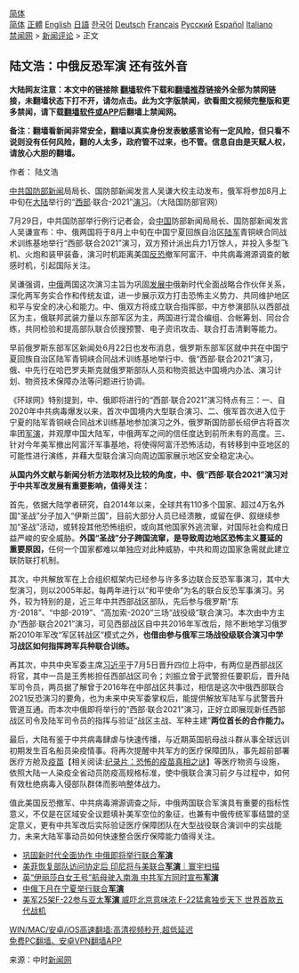  <!-- 面包屑导航 --> <div class="breadcrumb"><!-- GTranslate: https://gtranslate.io/ -->  <div class="switcher notranslate">  <div class="selected">  <a href="#" onclick="return false;"> 简体</a>  </div>  <div class="option">  <a href="https://www.bannedbook.org" onclick="doGTranslate('zh-CN|zh-CN');jQuery('div.switcher div.selected a').html(jQuery(this).html());return false;" title="简体中文" class="nturl selected"> 简体</a>  <a href="https://www.bannedbook.org/zh-tw/" onclick="doGTranslate('zh-CN|zh-TW');jQuery('div.switcher div.selected a').html(jQuery(this).html());return false;" title="繁體中文" class="nturl"> 正體</a>  <a href="https://www.bannedbook.org/en/" onclick="doGTranslate('zh-CN|en');jQuery('div.switcher div.selected a').html(jQuery(this).html());return false;" title="English" class="nturl"> English</a>  <a href="https://www.bannedbook.org/ja/" onclick="doGTranslate('zh-CN|ja');jQuery('div.switcher div.selected a').html(jQuery(this).html());return false;" title="日本語" class="nturl"> 日語</a>  <a href="https://www.bannedbook.org/ko/" onclick="doGTranslate('zh-CN|ko');jQuery('div.switcher div.selected a').html(jQuery(this).html());return false;" title="한국어" class="nturl"> 한국어</a>  <a href="https://www.bannedbook.org/de/" onclick="doGTranslate('zh-CN|de');jQuery('div.switcher div.selected a').html(jQuery(this).html());return false;" title="Deutsch" class="nturl"> Deutsch</a>  <a href="https://www.bannedbook.org/fr/" onclick="doGTranslate('zh-CN|fr');jQuery('div.switcher div.selected a').html(jQuery(this).html());return false;" title="Français" class="nturl"> Français</a>  <a href="https://www.bannedbook.org/ru/" onclick="doGTranslate('zh-CN|ru');jQuery('div.switcher div.selected a').html(jQuery(this).html());return false;" title="Русский" class="nturl"> Русский</a>  <a href="https://www.bannedbook.org/es/" onclick="doGTranslate('zh-CN|es');jQuery('div.switcher div.selected a').html(jQuery(this).html());return false;" title="Español" class="nturl"> Español</a>  <a href="https://www.bannedbook.org/it/" onclick="doGTranslate('zh-CN|it');jQuery('div.switcher div.selected a').html(jQuery(this).html());return false;" title="Italiano" class="nturl"> Italiano</a>  </div>  </div>      <div class='breadcrumb-sub'><!-- Breadcrumb NavXT 6.3.0 --> <a href="https://www.bannedbook.org/" class="home">禁闻网</a> &gt; <a href="https://www.bannedbook.org/bnews/comments/" class="category">新闻评论</a> &gt; 正文</div></div><h2>陆文浩：中俄反恐军演 还有弦外音</h2> <p class="notice"><b>大陆网友注意：本文中的链接除 <a href="https://github.com/bannedbook/fanqiang" >翻墙</a>软件下载和<a href="https://github.com/killgcd/justmysocks/blob/master/README.md">翻墙推荐</a>链接外全部为禁网链接，未翻墙状态下打不开，请勿点击。此为文字版禁闻，欲看图文视频完整版和更多禁闻，请下载<a href="https://github.com/bannedbook/fanqiang">翻墙软件或APP</a>后翻墙上禁闻网。</p><p>备注：翻墙看新闻非常安全，翻墙以真实身份发表敏感言论有一定风险，但只看不说则没有任何风险，翻的人太多，政府管不过来，也不管。信息自由是天赋人权，请放心大胆的翻墙。</b></p>  <div class="entry"> <p>作者： 陆文浩</p> <p id="conimg"><a href="https://www.bannedbook.org/bnews/tag/%e4%b8%ad%e5%85%b1/" class="st_tag internal_tag" rel="tag" title="标签 中共 下的日志">中共</a><a href="https://www.bannedbook.org/bnews/tag/%E5%9B%BD%E9%98%B2%E9%83%A8/" class="st_tag internal_tag" rel="tag" title="标签 国防部 下的日志">国防部</a><span class='wp_keywordlink_affiliate'><a href="https://www.bannedbook.org/" title="新闻">新闻</a></span>局局长、国防部新闻发言人吴谦大校主动发布，俄军将参加8月上中旬在<span class='wp_keywordlink_affiliate'><a href="https://www.bannedbook.org/" title="大陆" target="_blank">大陆</a></span>举行的“<a href="https://www.bannedbook.org/bnews/tag/%E8%A5%BF%E9%83%A8/" class="st_tag internal_tag" rel="tag" title="标签 西部 下的日志">西部</a>·联合-2021”<a href="https://www.bannedbook.org/bnews/tag/%E6%BC%94%E4%B9%A0/" class="st_tag internal_tag" rel="tag" title="标签 演习 下的日志">演习</a>。（大陆国防部官网）</p> <p>7月29日，中共国防部举行例行记者会，会<span class='wp_keywordlink_affiliate'><a href="https://www.bannedbook.org/" title="中国" target="_blank">中国</a></span>防部新闻局局长、国防部新闻发言人吴谦宣布：中、俄两国将于8月上中旬在中国宁夏回族自治区<a href="https://www.bannedbook.org/bnews/tag/%E9%99%86%E5%86%9B/" class="st_tag internal_tag" rel="tag" title="标签 陆军 下的日志">陆军</a>青铜峡合同战术训练基地举行“西部‧联合2021”演习，双方预计派出兵力1万馀人，并投入多型飞机、火炮和装甲装备，演习时机距离美国<a href="https://www.bannedbook.org/bnews/tag/%e5%8f%8d%e6%81%90/" class="st_tag internal_tag" rel="tag" title="标签 反恐 下的日志">反恐</a>撤军阿富汗、中共病毒溯源调查的敏感时机，引起国际关注。</p>  <p>吴谦强调，<a href="https://www.bannedbook.org/bnews/tag/%E4%B8%AD%E4%BF%84/" class="st_tag internal_tag" rel="tag" title="标签 中俄 下的日志">中俄</a>两国这次演习主旨为巩固<span class='wp_keywordlink'><a href="https://www.bannedbook.org/forum11/topic335.html" title="禁片：发展中出现的问题，只能靠发展解决？" target="_blank">发展中</a></span>俄新时代全面战略合作伙伴关系，深化两军务实合作和传统友谊，进一步展示双方打击恐怖主义势力、共同维护地区和平与安全的决心和能力。中、俄双方将成立联合指挥部，中方参演部队以西部战区为主，俄联邦武装力量以东部军区为主，两国进行混合编组、合帐筹划、同台合练，共同检验和提高部队联合侦搜预警、电子资讯攻击、联合打击清剿等能力。</p> <p>早前俄罗斯东部军区新闻处6月22日也发布消息，俄罗斯东部军区就中共在中国宁夏回族自治区陆军青铜峡合同战术训练基地举行中、俄“西部‧联合2021”演习，俄、中先行在哈巴罗夫斯克就俄罗斯部队人员和物资抵达中国境内办法、演习计划、物资技术保障办法等问题进行协调。</p> <p>《环球网》特别提到，中、俄即将进行的“西部‧联合2021”演习特点有三：一、自2020年中共病毒爆发以来，首次中国境内大型联合演习、二、俄军首次进入位于宁夏的陆军青铜峡合同战术训练基地参加演习之外，俄罗斯国防部长绍伊古将首次率团<a href="https://www.bannedbook.org/bnews/tag/%e5%86%9b%e6%bc%94/" class="st_tag internal_tag" rel="tag" title="标签 军演 下的日志">军演</a>，并观摩中国大陆军，中俄两军之间的信任度达到前所未有的高度。三、针对今年美军撤出阿富汗军事基地，将使得阿富汗恐怖活动，有转移到中亚地区的可能性进行演练，并藉大型联合演习向周边国家展示地区安全稳定决心。</p>  <p><strong>从国内外文献与新闻分析方法取材及比较的角度，中、俄“西部‧联合2021”演习对于中共军改发展有重要影响，值得关注：</strong></p> <p>首先，依据大陆学者研究，自2014年以来，全球共有110多个国家、超过4万名外国“圣战”分子加入“伊斯兰国”，目前大部分人员已经溃散，或留在伊、叙继续参加“圣战”活动，或转投其他恐怖组织，或向其他国家外逃流窜，对国际社会构成日益严峻的安全威胁。<strong>外国“圣战”分子跨国流窜，是导致周边地区恐怖主义蔓延的重要原因，</strong>任何一个国家都难以单独应对此种威胁，中共和周边国家急需就此建立联防联打机制。</p> <p>其次，中共解放军在上合组织框架内已经参与许多多边联合反恐军事演习，其中大型演习，则以2005年起，每两年进行以“和平使命”为名的联合反恐军事演习。另外，较为特别的是，近三年中共西部战区部队，先后参与俄罗斯“东方-2018”、“中部-2019”、“高加索-2020”三场“战役级”联合演习。本次由中方主办“西部‧联合2021”演习，可见西部战区自中共2016年军改后，除不断地学习俄罗斯2010年军改“军区转战区”模式之外，<strong>也借由参与俄军三场战役级联合演习中学习战区如何指挥跨军兵种联合训练。</strong></p>  <p>再其次，中共中央军委主席<a href="https://www.bannedbook.org/bnews/tag/%e4%b9%a0%e8%bf%91%e5%b9%b3/" class="st_tag internal_tag" rel="tag" title="标签 习近平 下的日志">习近平</a>于7月5日晋升四位上将中，有两位是西部战区将官，其中一员是王秀彬担任西部战区司令；刘振立曾于武警担任要职后，晋升陆军司令员，两员据了解曾于2016年在中部战区共事过，相信是这次中俄西部联合2021反恐演习的要角，也为未来中央军委掌权后，能提供解放军陆军与武警晋升管道互通。而本次中俄即将举行的“西部‧联合2021”演习，正好立即展现新任西部战区司令及陆军司令员的指挥与验证“战区主战、军种主建”<strong>两位首长的合作能力。</strong></p> <p>最后，大陆有鉴于中共病毒肆虐与快速传播，与近期英国航母战斗群从事全球远训初期发生百名船员染疫情事。将再次提醒中共军方的医疗保障团队，事先超前部署医疗方舱及<span class='wp_keywordlink'><a href="https://www.bannedbook.org/bnews/tculture/20160630/551027.html" title="疫苗" target="_blank">疫苗</a></span>【相关阅读:<a href='https://www.bannedbook.org/bnews/topimagenews/20180408/925060.html' target='_blank'>纪录片：恐怖的疫苗真相之谜</a>】等医疗物资与设施，依照大陆一人染疫全省动员防疫高规格标准，使中俄联合演习前夕与过程中，如何有效杜绝病毒入侵部队群体而影响整体战力。</p> <p>值此美国反恐撤军、中共病毒溯源调查之际，中俄两国联合军演具有重要的指标性意义，不仅是在区域安全议题填补美军空位的象征，也兼有中俄传统军事结盟的坚定意义，更有中共军改后实际验证医疗保障团队在大型战役联合演训中的实战能力，未来大陆军事动员如何快速整合医疗保障能力值得关注。</p>  <ul class='op-related-articles' title='相关阅读'> <li><a href='https://www.bannedbook.org/bnews/baitai/20210731/1597520.html' target='_blank'>巩固新时代全面协作 中俄即将举行联合<b>军演</b></a></li> <li><a href='https://www.bannedbook.org/bnews/taiwannews/20210731/1597464.html' target='_blank'>美菲恢复部队访问协定后 印尼将与美联合<b>军演</b>｜寰宇扫描</a></li> <li><a href='https://www.bannedbook.org/bnews/comments/20210729/1596523.html' target='_blank'>英“伊丽莎白女王号”航母驶入南海 中共军方同时宣布<b>军演</b></a></li> <li><a href='https://www.bannedbook.org/bnews/baitai/20210729/1596453.html' target='_blank'>中俄下月在宁夏举行联合<b>军演</b></a></li> <li><a href='https://www.bannedbook.org/bnews/bannedvideo/20210722/1592155.html' target='_blank'>美军25架F-22参与亚太<b>军演</b> 威吓北京意味浓 F-22猛禽独步天下 世界首款五代战机</a></li> </ul> <p class="texttj"> <a href="https://github.com/bannedbook/fanqiang/wiki/V2ray%E6%9C%BA%E5%9C%BA" target="_blank">WIN/MAC/安卓/iOS高速翻墙:高清视频秒开,超低延迟</a><br/> <a href="https://github.com/bannedbook/fanqiang/wiki/%E7%A6%81%E9%97%BB%E7%BD%91%E5%AE%89%E5%8D%93%E7%BF%BB%E5%A2%99%E6%96%B0%E9%97%BBAPP" target="_blank">免费PC翻墙、安卓VPN翻墙APP</a></p><p> 来源：中时<span class='wp_keywordlink_affiliate'><a href="https://www.bannedbook.org/" title="新闻网">新闻网</a></span> </p><a name='sharetosocial'></a>  <div style="margin-bottom:5px;padding-bottom:5px;clear:both"> <div id="archive-pix-1" class="banner-ads"> <!-- AuctionX Display platform tag START --> <div id="26318x728x90x621x_ADSLOT2" clicktrack="%%CLICK_URL_ESC%%"></div> <!-- AuctionX Display platform tag END --> </div> <div id="archive-pix-2" class="banner-ads"> <!-- AuctionX Display platform tag START --> <div id="26315x300x250x621x_ADSLOT2" clicktrack="%%CLICK_URL_ESC%%"></div> <!-- AuctionX Display platform tag END --> </div> </div>  <div id="archive-pix-1" class="banner-ads"> <!-- AuctionX Display platform tag START --> <div id="26318x728x90x621x_ADSLOT3" clicktrack="%%CLICK_URL_ESC%%"></div> <!-- AuctionX Display platform tag END --> </div> </div><!--END ENTRY--> 
